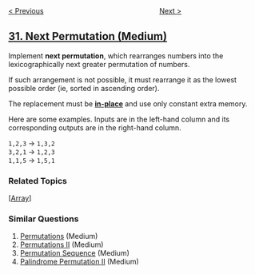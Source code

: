 <!--|This file generated by command(leetcode description); DO NOT EDIT.    |-->
<!--+----------------------------------------------------------------------+-->
<!--|@author    openset <openset.wang@gmail.com>                           |-->
<!--|@link      https://github.com/openset                                 |-->
<!--|@home      https://github.com/openset/leetcode                        |-->
<!--+----------------------------------------------------------------------+-->

[< Previous](https://github.com/openset/leetcode/tree/master/problems/substring-with-concatenation-of-all-words "Substring with Concatenation of All Words")
　　　　　　　　　　　　　　　　
[Next >](https://github.com/openset/leetcode/tree/master/problems/longest-valid-parentheses "Longest Valid Parentheses")

## [31. Next Permutation (Medium)](https://leetcode.com/problems/next-permutation "下一个排列")

<p>Implement <strong>next permutation</strong>, which rearranges numbers into the lexicographically next greater permutation of numbers.</p>

<p>If such arrangement is not possible, it must rearrange it as the lowest possible order (ie, sorted in ascending order).</p>

<p>The replacement must be <strong><a href="http://en.wikipedia.org/wiki/In-place_algorithm" target="_blank">in-place</a></strong> and use only constant&nbsp;extra memory.</p>

<p>Here are some examples. Inputs are in the left-hand column and its corresponding outputs are in the right-hand column.</p>

<p><code>1,2,3</code> &rarr; <code>1,3,2</code><br />
<code>3,2,1</code> &rarr; <code>1,2,3</code><br />
<code>1,1,5</code> &rarr; <code>1,5,1</code></p>

### Related Topics
  [[Array](https://github.com/openset/leetcode/tree/master/tag/array/README.md)]

### Similar Questions
  1. [Permutations](https://github.com/openset/leetcode/tree/master/problems/permutations) (Medium)
  1. [Permutations II](https://github.com/openset/leetcode/tree/master/problems/permutations-ii) (Medium)
  1. [Permutation Sequence](https://github.com/openset/leetcode/tree/master/problems/permutation-sequence) (Medium)
  1. [Palindrome Permutation II](https://github.com/openset/leetcode/tree/master/problems/palindrome-permutation-ii) (Medium)

